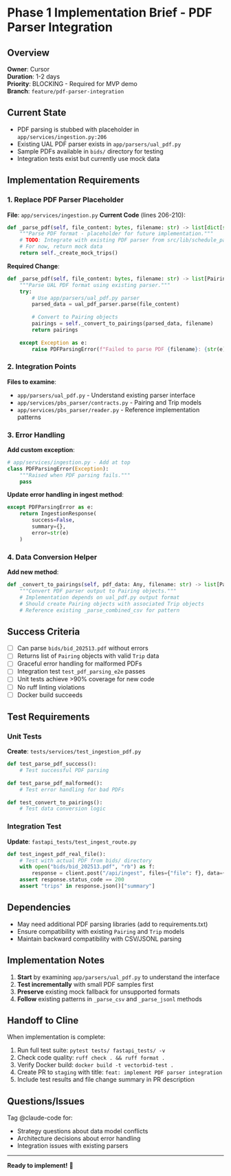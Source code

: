 # Phase 1 Implementation Brief - PDF Parser Integration

## Overview
**Owner**: Cursor  
**Duration**: 1-2 days  
**Priority**: BLOCKING - Required for MVP demo  
**Branch**: `feature/pdf-parser-integration`

## Current State
- PDF parsing is stubbed with placeholder in `app/services/ingestion.py:206`
- Existing UAL PDF parser exists in `app/parsers/ual_pdf.py`
- Sample PDFs available in `bids/` directory for testing
- Integration tests exist but currently use mock data

## Implementation Requirements

### 1. Replace PDF Parser Placeholder
**File**: `app/services/ingestion.py`
**Current Code** (lines 206-210):
```python
def _parse_pdf(self, file_content: bytes, filename: str) -> list[dict[str, Any]]:
    """Parse PDF format - placeholder for future implementation."""
    # TODO: Integrate with existing PDF parser from src/lib/schedule_parser/
    # For now, return mock data
    return self._create_mock_trips()
```

**Required Change**:
```python
def _parse_pdf(self, file_content: bytes, filename: str) -> list[Pairing]:
    """Parse UAL PDF format using existing parser."""
    try:
        # Use app/parsers/ual_pdf.py parser
        parsed_data = ual_pdf_parser.parse(file_content)
        
        # Convert to Pairing objects
        pairings = self._convert_to_pairings(parsed_data, filename)
        return pairings
        
    except Exception as e:
        raise PDFParsingError(f"Failed to parse PDF {filename}: {str(e)}") from e
```

### 2. Integration Points
**Files to examine**:
- `app/parsers/ual_pdf.py` - Understand existing parser interface
- `app/services/pbs_parser/contracts.py` - Pairing and Trip models
- `app/services/pbs_parser/reader.py` - Reference implementation patterns

### 3. Error Handling
**Add custom exception**:
```python
# app/services/ingestion.py - Add at top
class PDFParsingError(Exception):
    """Raised when PDF parsing fails."""
    pass
```

**Update error handling in ingest method**:
```python
except PDFParsingError as e:
    return IngestionResponse(
        success=False,
        summary={},
        error=str(e)
    )
```

### 4. Data Conversion Helper
**Add new method**:
```python
def _convert_to_pairings(self, pdf_data: Any, filename: str) -> list[Pairing]:
    """Convert PDF parser output to Pairing objects."""
    # Implementation depends on ual_pdf.py output format
    # Should create Pairing objects with associated Trip objects
    # Reference existing _parse_combined_csv for pattern
```

## Success Criteria
- [ ] Can parse `bids/bid_202513.pdf` without errors
- [ ] Returns list of `Pairing` objects with valid `Trip` data
- [ ] Graceful error handling for malformed PDFs
- [ ] Integration test `test_pdf_parsing_e2e` passes
- [ ] Unit tests achieve >90% coverage for new code
- [ ] No ruff linting violations
- [ ] Docker build succeeds

## Test Requirements

### Unit Tests
**Create**: `tests/services/test_ingestion_pdf.py`
```python
def test_parse_pdf_success():
    # Test successful PDF parsing
    
def test_parse_pdf_malformed():
    # Test error handling for bad PDFs
    
def test_convert_to_pairings():
    # Test data conversion logic
```

### Integration Test
**Update**: `fastapi_tests/test_ingest_route.py`
```python
def test_ingest_pdf_real_file():
    # Test with actual PDF from bids/ directory
    with open("bids/bid_202513.pdf", "rb") as f:
        response = client.post("/api/ingest", files={"file": f}, data={...})
    assert response.status_code == 200
    assert "trips" in response.json()["summary"]
```

## Dependencies
- May need additional PDF parsing libraries (add to requirements.txt)
- Ensure compatibility with existing `Pairing` and `Trip` models
- Maintain backward compatibility with CSV/JSONL parsing

## Implementation Notes
1. **Start** by examining `app/parsers/ual_pdf.py` to understand the interface
2. **Test incrementally** with small PDF samples first
3. **Preserve** existing mock fallback for unsupported formats
4. **Follow** existing patterns in `_parse_csv` and `_parse_jsonl` methods

## Handoff to Cline
When implementation is complete:
1. Run full test suite: `pytest tests/ fastapi_tests/ -v`
2. Check code quality: `ruff check . && ruff format .`
3. Verify Docker build: `docker build -t vectorbid-test .`
4. Create PR to `staging` with title: `feat: implement PDF parser integration`
5. Include test results and file change summary in PR description

## Questions/Issues
Tag @claude-code for:
- Strategy questions about data model conflicts
- Architecture decisions about error handling
- Integration issues with existing parsers

---
**Ready to implement!** 🚀